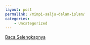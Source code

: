 ```yaml
---
layout: post
permalink: /mimpi-salju-dalam-islam/
categories:
    - Uncategorized
---
```


[Baca Selengkapnya](/02)